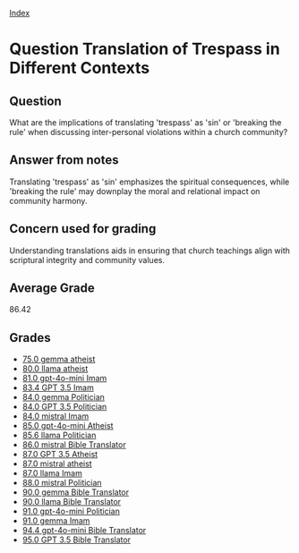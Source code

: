 
[Index](../../index.md)
# Question Translation of Trespass in Different Contexts
## Question
What are the implications of translating 'trespass' as 'sin' or 'breaking the rule' when discussing inter-personal violations within a church community?

## Answer from notes
Translating 'trespass' as 'sin' emphasizes the spiritual consequences, while 'breaking the rule' may downplay the moral and relational impact on community harmony.

## Concern used for grading
Understanding translations aids in ensuring that church teachings align with scriptural integrity and community values.

## Average Grade
86.42

## Grades
 * [75.0 gemma atheist](../answers/gemma_atheist/Translation_of_Trespass_in_Different_Contexts.md)
 * [80.0 llama atheist](../answers/llama_atheist/Translation_of_Trespass_in_Different_Contexts.md)
 * [81.0 gpt-4o-mini Imam](../answers/gpt-4o-mini_Imam/Translation_of_Trespass_in_Different_Contexts.md)
 * [83.4 GPT 3.5 Imam](../answers/GPT_3.5_Imam/Translation_of_Trespass_in_Different_Contexts.md)
 * [84.0 gemma Politician](../answers/gemma_Politician/Translation_of_Trespass_in_Different_Contexts.md)
 * [84.0 GPT 3.5 Politician](../answers/GPT_3.5_Politician/Translation_of_Trespass_in_Different_Contexts.md)
 * [84.0 mistral Imam](../answers/mistral_Imam/Translation_of_Trespass_in_Different_Contexts.md)
 * [85.0 gpt-4o-mini Atheist](../answers/gpt-4o-mini_Atheist/Translation_of_Trespass_in_Different_Contexts.md)
 * [85.6 llama Politician](../answers/llama_Politician/Translation_of_Trespass_in_Different_Contexts.md)
 * [86.0 mistral Bible Translator](../answers/mistral_Bible_Translator/Translation_of_Trespass_in_Different_Contexts.md)
 * [87.0 GPT 3.5 Atheist](../answers/GPT_3.5_Atheist/Translation_of_Trespass_in_Different_Contexts.md)
 * [87.0 mistral atheist](../answers/mistral_atheist/Translation_of_Trespass_in_Different_Contexts.md)
 * [87.0 llama Imam](../answers/llama_Imam/Translation_of_Trespass_in_Different_Contexts.md)
 * [88.0 mistral Politician](../answers/mistral_Politician/Translation_of_Trespass_in_Different_Contexts.md)
 * [90.0 gemma Bible Translator](../answers/gemma_Bible_Translator/Translation_of_Trespass_in_Different_Contexts.md)
 * [90.0 llama Bible Translator](../answers/llama_Bible_Translator/Translation_of_Trespass_in_Different_Contexts.md)
 * [91.0 gpt-4o-mini Politician](../answers/gpt-4o-mini_Politician/Translation_of_Trespass_in_Different_Contexts.md)
 * [91.0 gemma Imam](../answers/gemma_Imam/Translation_of_Trespass_in_Different_Contexts.md)
 * [94.4 gpt-4o-mini Bible Translator](../answers/gpt-4o-mini_Bible_Translator/Translation_of_Trespass_in_Different_Contexts.md)
 * [95.0 GPT 3.5 Bible Translator](../answers/GPT_3.5_Bible_Translator/Translation_of_Trespass_in_Different_Contexts.md)
